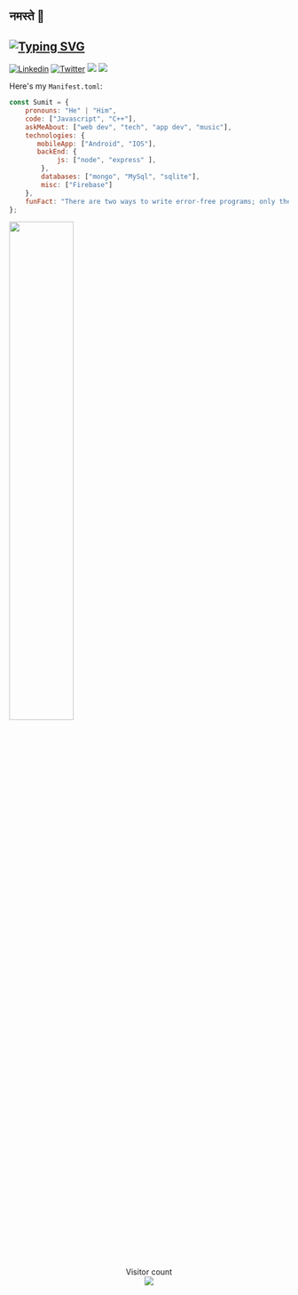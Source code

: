 ## नमस्ते 🙏
## [![Typing SVG](https://readme-typing-svg.herokuapp.com?size=20&lines=I+Solve+Problems+With+Code)](https://git.io/typing-svg)
[![Linkedin](https://img.shields.io/badge/-LinkedIn-222222?style=flat-square&logo=Linkedin&logoColor=white&link=https://www.linkedin.com/in/nothingavail/)](https://www.linkedin.com/in/nothingavail/)
[![Twitter](https://img.shields.io/badge/Twitter-%231DA1F2.svg?logo=Twitter&logoColor=white)](https://twitter.com/https://twitter.com/i_m_caffeine) 
[![](https://img.shields.io/badge/Leetcode-i_m_caffeine-brightgreen)](https://leetcode.com/i_m_caffeine/)
[![](https://img.shields.io/badge/Gmail-imcaffiene%40gmail.com-red)](https://mail.google.com/mail/u/0/?tab=km#inbox)



Here's my `Manifest.toml`:

```javascript
const Sumit = {
    pronouns: "He" | "Him",
    code: ["Javascript", "C++"],
    askMeAbout: ["web dev", "tech", "app dev", "music"],
    technologies: {
       mobileApp: ["Android", "IOS"],
       backEnd: {
            js: ["node", "express" ],
        },
        databases: ["mongo", "MySql", "sqlite"],
        misc: ["Firebase"]
    },
    funFact: "There are two ways to write error-free programs; only the third one works"
};
```

<img  src="https://github-readme-stats.vercel.app/api?username=nothing-available&show_icons=true&hide_border=true&theme=dark" width="48%" align="center" >

<p align="center"> 
  Visitor count<br>
  <img src="https://profile-counter.glitch.me/nothing-available/count.svg" />
</p>

